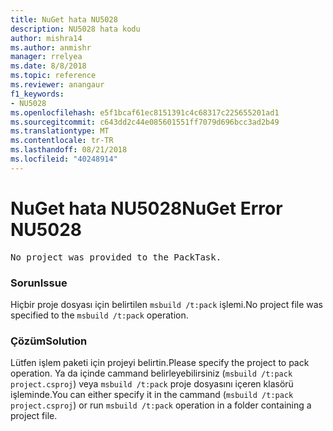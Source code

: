 ```yaml
---
title: NuGet hata NU5028
description: NU5028 hata kodu
author: mishra14
ms.author: anmishr
manager: rrelyea
ms.date: 8/8/2018
ms.topic: reference
ms.reviewer: anangaur
f1_keywords:
- NU5028
ms.openlocfilehash: e5f1bcaf61ec8151391c4c68317c225655201ad1
ms.sourcegitcommit: c643dd2c44e085601551ff7079d696bcc3ad2b49
ms.translationtype: MT
ms.contentlocale: tr-TR
ms.lasthandoff: 08/21/2018
ms.locfileid: "40248914"
---
```

# <a name="nuget-error-nu5028"></a><span data-ttu-id="368e7-103">NuGet hata NU5028</span><span class="sxs-lookup"><span data-stu-id="368e7-103">NuGet Error NU5028</span></span>
<pre>No project was provided to the PackTask.</pre>

### <a name="issue"></a><span data-ttu-id="368e7-104">Sorun</span><span class="sxs-lookup"><span data-stu-id="368e7-104">Issue</span></span>

<span data-ttu-id="368e7-105">Hiçbir proje dosyası için belirtilen `msbuild /t:pack` işlemi.</span><span class="sxs-lookup"><span data-stu-id="368e7-105">No project file was specified to the `msbuild /t:pack` operation.</span></span>


### <a name="solution"></a><span data-ttu-id="368e7-106">Çözüm</span><span class="sxs-lookup"><span data-stu-id="368e7-106">Solution</span></span>

<span data-ttu-id="368e7-107">Lütfen işlem paketi için projeyi belirtin.</span><span class="sxs-lookup"><span data-stu-id="368e7-107">Please specify the project to pack operation.</span></span>  <span data-ttu-id="368e7-108">Ya da içinde cammand belirleyebilirsiniz (`msbuild /t:pack project.csproj`) veya `msbuild /t:pack` proje dosyasını içeren klasörü işleminde.</span><span class="sxs-lookup"><span data-stu-id="368e7-108">You can either specify it in the cammand (`msbuild /t:pack project.csproj`) or run `msbuild /t:pack` operation in a folder containing a project file.</span></span>

